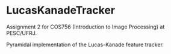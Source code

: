 # LucasKanadeTracker
Assignment 2 for COS756 (Introduction to Image Processing) at PESC/UFRJ.

Pyramidal implementation of the Lucas-Kanade feature tracker.
